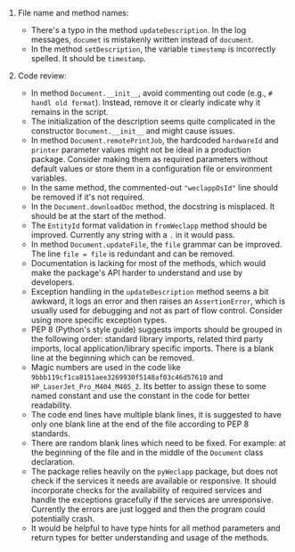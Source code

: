 1. File name and method names:
   - There's a typo in the method `updateDescription`. In the log messages, `documet` is mistakenly written instead of `document`.
   - In the method `setDescription`, the variable `timestemp` is incorrectly spelled. It should be `timestamp`.

2. Code review:
   - In method `Document.__init__`, avoid commenting out code (e.g., `# handl old format`). Instead, remove it or clearly indicate why it remains in the script.
   - The initialization of the description seems quite complicated in the constructor `Document.__init__` and might cause issues. 
   - In method `Document.remotePrintJob`, the hardcoded `hardwareId` and `printer` parameter values might not be ideal in a production package. Consider making them as required parameters without default values or store them in a configuration file or environment variables.
   - In the same method, the commented-out `"weclappOsId"` line should be removed if it's not required.
   - In the `Document.downloadDoc` method, the docstring is misplaced. It should be at the start of the method.
   - The `EntityId` format validation in `fromWeclapp` method should be improved. Currently any string with a `.` in it would pass.
   - In method `Document.updateFile`, the `file` grammar can be improved. The line `file = file` is redundant and can be removed.
   - Documentation is lacking for most of the methods, which would make the package's API harder to understand and use by developers.
   - Exception handling in the `updateDescription` method seems a bit awkward, it logs an error and then raises an `AssertionError`, which is usually used for debugging and not as part of flow control. Consider using more specific exception types.
   - PEP 8 (Python's style guide) suggests imports should be grouped in the following order: standard library imports, related third party imports, local application/library specific imports. There is a blank line at the beginning which can be removed.
   - Magic numbers are used in the code like `9bbb119cf1ca8151aee3269930f5148af03c46d57610` and `HP_LaserJet_Pro_M404_M405_2`. Its better to assign these to some named constant and use the constant in the code for better readability.
   - The code end lines have multiple blank lines, it is suggested to have only one blank line at the end of the file according to PEP 8 standards.
   - There are random blank lines which need to be fixed. For example: at the beginning of the file and in the middle of the `Document` class declaration. 
   - The package relies heavily on the `pyWeclapp` package, but does not check if the services it needs are available or responsive. It should incorporate checks for the availability of required services and handle the exceptions gracefully if the services are unresponsive. Currently the errors are just logged and then the program could potentially crash. 
   - It would be helpful to have type hints for all method parameters and return types for better understanding and usage of the methods.